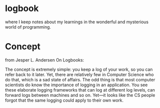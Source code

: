 # logbook
where I keep notes about my learnings in the wonderful and mysterious world of programming.

# Concept
from Jesper L. Andersen On Logbooks:

The concept is extremely simple: you keep a log of your work, so you can refer back to it later. Yet, there are relatively few in Computer Science who do that, which is a sad state of affairs. The odd thing is that most computer scientists do know the importance of logging in an application. You see these elaborate logging frameworks that can log at different log levels, can forward logs between machines and so on. Yet—it looks like the CS people forgot that the same logging could apply to their own work.
